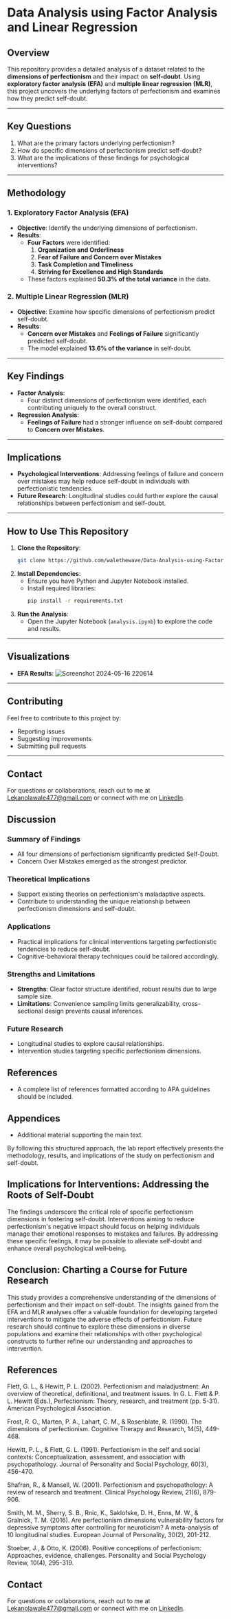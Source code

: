 
# **Data Analysis using Factor Analysis and Linear Regression**

## **Overview**
This repository provides a detailed analysis of a dataset related to the **dimensions of perfectionism** and their impact on **self-doubt**. Using **exploratory factor analysis (EFA)** and **multiple linear regression (MLR)**, this project uncovers the underlying factors of perfectionism and examines how they predict self-doubt.

---

## **Key Questions**
1. What are the primary factors underlying perfectionism?
2. How do specific dimensions of perfectionism predict self-doubt?
3. What are the implications of these findings for psychological interventions?

---

## **Methodology**
### **1. Exploratory Factor Analysis (EFA)**
- **Objective**: Identify the underlying dimensions of perfectionism.
- **Results**:
  - **Four Factors** were identified:
    1. **Organization and Orderliness**
    2. **Fear of Failure and Concern over Mistakes**
    3. **Task Completion and Timeliness**
    4. **Striving for Excellence and High Standards**
  - These factors explained **50.3% of the total variance** in the data.

### **2. Multiple Linear Regression (MLR)**
- **Objective**: Examine how specific dimensions of perfectionism predict self-doubt.
- **Results**:
  - **Concern over Mistakes** and **Feelings of Failure** significantly predicted self-doubt.
  - The model explained **13.6% of the variance** in self-doubt.

---

## **Key Findings**
- **Factor Analysis**:
  - Four distinct dimensions of perfectionism were identified, each contributing uniquely to the overall construct.
- **Regression Analysis**:
  - **Feelings of Failure** had a stronger influence on self-doubt compared to **Concern over Mistakes**.

---

## **Implications**
- **Psychological Interventions**: Addressing feelings of failure and concern over mistakes may help reduce self-doubt in individuals with perfectionistic tendencies.
- **Future Research**: Longitudinal studies could further explore the causal relationships between perfectionism and self-doubt.

---

## **How to Use This Repository**
1. **Clone the Repository**:
   ```bash
   git clone https://github.com/walethewave/Data-Analysis-using-Factor-analysis-and-Linear-Regression.git
   ```
2. **Install Dependencies**:
   - Ensure you have Python and Jupyter Notebook installed.
   - Install required libraries:
     ```bash
     pip install -r requirements.txt
     ```
3. **Run the Analysis**:
   - Open the Jupyter Notebook (`analysis.ipynb`) to explore the code and results.

---

## **Visualizations**
- **EFA Results**:
  ![Screenshot 2024-05-16 220614](https://github.com/user-attachments/assets/a3da4356-718d-4ece-ab15-543bbece8fce)

---

## **Contributing**
Feel free to contribute to this project by:
- Reporting issues
- Suggesting improvements
- Submitting pull requests

---

## **Contact**
For questions or collaborations, reach out to me at Lekanolawale477@gmail.com or connect with me on [LinkedIn](https://www.linkedin.com/in/olawale-goodluck-691114255/).
## Discussion

### Summary of Findings
- All four dimensions of perfectionism significantly predicted Self-Doubt.
- Concern Over Mistakes emerged as the strongest predictor.

### Theoretical Implications
- Support existing theories on perfectionism's maladaptive aspects.
- Contribute to understanding the unique relationship between perfectionism dimensions and self-doubt.

### Applications
- Practical implications for clinical interventions targeting perfectionistic tendencies to reduce self-doubt.
- Cognitive-behavioral therapy techniques could be tailored accordingly.

### Strengths and Limitations
- **Strengths**: Clear factor structure identified, robust results due to large sample size.
- **Limitations**: Convenience sampling limits generalizability, cross-sectional design prevents causal inferences.

### Future Research
- Longitudinal studies to explore causal relationships.
- Intervention studies targeting specific perfectionism dimensions.

## References
- A complete list of references formatted according to APA guidelines should be included.

## Appendices
- Additional material supporting the main text.

By following this structured approach, the lab report effectively presents the methodology, results, and implications of the study on perfectionism and self-doubt.


## Implications for Interventions: Addressing the Roots of Self-Doubt
The findings underscore the critical role of specific perfectionism dimensions in fostering self-doubt. Interventions aiming to reduce perfectionism's negative impact should focus on helping individuals manage their emotional responses to mistakes and failures. By addressing these specific feelings, it may be possible to alleviate self-doubt and enhance overall psychological well-being.

## Conclusion: Charting a Course for Future Research
This study provides a comprehensive understanding of the dimensions of perfectionism and their impact on self-doubt. The insights gained from the EFA and MLR analyses offer a valuable foundation for developing targeted interventions to mitigate the adverse effects of perfectionism. Future research should continue to explore these dimensions in diverse populations and examine their relationships with other psychological constructs to further refine our understanding and approaches to intervention.

## References
Flett, G. L., & Hewitt, P. L. (2002). Perfectionism and maladjustment: An overview of theoretical, definitional, and treatment issues. In G. L. Flett & P. L. Hewitt (Eds.), Perfectionism: Theory, research, and treatment (pp. 5-31). American Psychological Association.

Frost, R. O., Marten, P. A., Lahart, C. M., & Rosenblate, R. (1990). The dimensions of perfectionism. Cognitive Therapy and Research, 14(5), 449-468.

Hewitt, P. L., & Flett, G. L. (1991). Perfectionism in the self and social contexts: Conceptualization, assessment, and association with psychopathology. Journal of Personality and Social Psychology, 60(3), 456-470.

Shafran, R., & Mansell, W. (2001). Perfectionism and psychopathology: A review of research and treatment. Clinical Psychology Review, 21(6), 879-906.

Smith, M. M., Sherry, S. B., Rnic, K., Saklofske, D. H., Enns, M. W., & Gralnick, T. M. (2016). Are perfectionism dimensions vulnerability factors for depressive symptoms after controlling for neuroticism? A meta-analysis of 10 longitudinal studies. European Journal of Personality, 30(2), 201-212.

Stoeber, J., & Otto, K. (2006). Positive conceptions of perfectionism: Approaches, evidence, challenges. Personality and Social Psychology Review, 10(4), 295-319.

## **Contact**
For questions or collaborations, reach out to me at Lekanolawale477@gmail.com or connect with me on [LinkedIn](https://www.linkedin.com/in/olawale-goodluck-691114255/).



